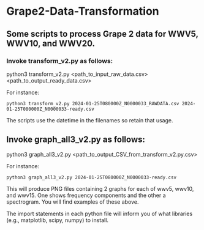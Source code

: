 # Grape2-Data-Transformation
## Some scripts to process Grape 2 data for WWV5, WWV10, and WWV20.

### Invoke transform_v2.py as follows: 
python3 transform_v2.py <path_to_input_raw_data.csv> <path_to_output_ready_data.csv>

For instance:

  ```python3 transform_v2.py 2024-01-25T080000Z_N0000033_RAWDATA.csv 2024-01-25T080000Z_N0000033-ready.csv```
  
The scripts use the datetime in the filenames so retain that usage.

## Invoke graph_all3_v2.py as follows: 
python3 graph_all3_v2.py <path_to_output_CSV_from_transform_v2.py.csv> 

For instance:

  ```python3 graph_all3_v2.py 2024-01-25T080000Z_N0000033-ready.csv```
  
This will produce PNG files containing 2 graphs for each of wwv5, wwv10, and wwv15.  One shows frequency components and the other a spectrogram. You will find examples of these above.

The import statements in each python file will inform you of what libraries (e.g., matplotlib, scipy, numpy) to install.
